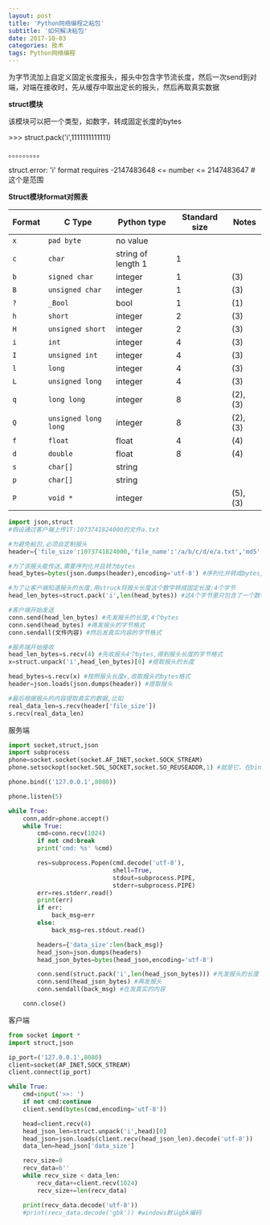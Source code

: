 ```yaml
---
layout: post
title: 'Python网络编程之粘包'
subtitle: '如何解决粘包'
date: 2017-10-03
categories: 技术
tags: Python网络编程
---
```


为字节流加上自定义固定长度报头，报头中包含字节流长度，然后一次send到对端，对端在接收时，先从缓存中取出定长的报头，然后再取真实数据

**struct模块** 

该模块可以把一个类型，如数字，转成固定长度的bytes

\>>> struct.pack('i',1111111111111)

。。。。。。。。。

struct.error: 'i' format requires -2147483648 <= number <= 2147483647 #这个是范围

**Struct模块format对照表**

| Format | C Type               | Python type        | Standard size | Notes    |
| ------ | -------------------- | ------------------ | ------------- | -------- |
| `x`    | `pad byte`           | no value           |               |          |
| `c`    | `char`               | string of length 1 | 1             |          |
| `b`    | `signed char`        | integer            | 1             | (3)      |
| `B`    | `unsigned char`      | integer            | 1             | (3)      |
| `?`    | `_Bool`              | bool               | 1             | (1)      |
| `h`    | `short`              | integer            | 2             | (3)      |
| `H`    | `unsigned short`     | integer            | 2             | (3)      |
| `i`    | `int`                | integer            | 4             | (3)      |
| `I`    | `unsigned int`       | integer            | 4             | (3)      |
| `l`    | `long`               | integer            | 4             | (3)      |
| `L`    | `unsigned long`      | integer            | 4             | (3)      |
| `q`    | `long long`          | integer            | 8             | (2), (3) |
| `Q`    | `unsigned long long` | integer            | 8             | (2), (3) |
| `f`    | `float`              | float              | 4             | (4)      |
| `d`    | `double`             | float              | 8             | (4)      |
| `s`    | `char[]`             | string             |               |          |
| `p`    | `char[]`             | string             |               |          |
| `P`    | `void *`             | integer            |               | (5), (3) |

~~~Python
import json,struct
#假设通过客户端上传1T:1073741824000的文件a.txt

#为避免粘包,必须自定制报头
header={'file_size':1073741824000,'file_name':'/a/b/c/d/e/a.txt','md5':'8f6fbf8347faa4924a76856701edb0f3'} #1T数据,文件路径和md5值

#为了该报头能传送,需要序列化并且转为bytes
head_bytes=bytes(json.dumps(header),encoding='utf-8') #序列化并转成bytes,用于传输

#为了让客户端知道报头的长度,用struck将报头长度这个数字转成固定长度:4个字节
head_len_bytes=struct.pack('i',len(head_bytes)) #这4个字节里只包含了一个数字,该数字是报头的长度

#客户端开始发送
conn.send(head_len_bytes) #先发报头的长度,4个bytes
conn.send(head_bytes) #再发报头的字节格式
conn.sendall(文件内容) #然后发真实内容的字节格式

#服务端开始接收
head_len_bytes=s.recv(4) #先收报头4个bytes,得到报头长度的字节格式
x=struct.unpack('i',head_len_bytes)[0] #提取报头的长度

head_bytes=s.recv(x) #按照报头长度x,收取报头的bytes格式
header=json.loads(json.dumps(header)) #提取报头

#最后根据报头的内容提取真实的数据,比如
real_data_len=s.recv(header['file_size'])
s.recv(real_data_len)

~~~



服务端

~~~Python
import socket,struct,json
import subprocess
phone=socket.socket(socket.AF_INET,socket.SOCK_STREAM)
phone.setsockopt(socket.SOL_SOCKET,socket.SO_REUSEADDR,1) #就是它，在bind前加

phone.bind(('127.0.0.1',8080))

phone.listen(5)

while True:
    conn,addr=phone.accept()
    while True:
        cmd=conn.recv(1024)
        if not cmd:break
        print('cmd: %s' %cmd)

        res=subprocess.Popen(cmd.decode('utf-8'),
                             shell=True,
                             stdout=subprocess.PIPE,
                             stderr=subprocess.PIPE)
        err=res.stderr.read()
        print(err)
        if err:
            back_msg=err
        else:
            back_msg=res.stdout.read()

        headers={'data_size':len(back_msg)}
        head_json=json.dumps(headers)
        head_json_bytes=bytes(head_json,encoding='utf-8')

        conn.send(struct.pack('i',len(head_json_bytes))) #先发报头的长度
        conn.send(head_json_bytes) #再发报头
        conn.sendall(back_msg) #在发真实的内容

    conn.close()

~~~

客户端

~~~Python
from socket import *
import struct,json

ip_port=('127.0.0.1',8080)
client=socket(AF_INET,SOCK_STREAM)
client.connect(ip_port)

while True:
    cmd=input('>>: ')
    if not cmd:continue
    client.send(bytes(cmd,encoding='utf-8'))

    head=client.recv(4)
    head_json_len=struct.unpack('i',head)[0]
    head_json=json.loads(client.recv(head_json_len).decode('utf-8'))
    data_len=head_json['data_size']

    recv_size=0
    recv_data=b''
    while recv_size < data_len:
        recv_data+=client.recv(1024)
        recv_size+=len(recv_data)

    print(recv_data.decode('utf-8'))
    #print(recv_data.decode('gbk')) #windows默认gbk编码
~~~

